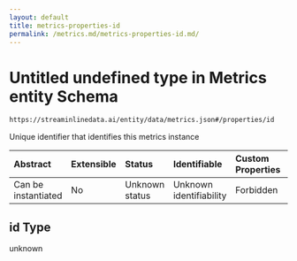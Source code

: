 ```yaml
---
layout: default
title: metrics-properties-id
permalink: /metrics.md/metrics-properties-id.md/
---
```

# Untitled undefined type in Metrics entity Schema

```txt
https://streaminlinedata.ai/entity/data/metrics.json#/properties/id
```

Unique identifier that identifies this metrics instance

| Abstract            | Extensible | Status         | Identifiable            | Custom Properties | Additional Properties | Access Restrictions | Defined In                                                       |
| :------------------ | :--------- | :------------- | :---------------------- | :---------------- | :-------------------- | :------------------ | :--------------------------------------------------------------- |
| Can be instantiated | No         | Unknown status | Unknown identifiability | Forbidden         | Allowed               | none                | [metrics.json*](metrics.md "open original schema") |

## id Type

unknown
